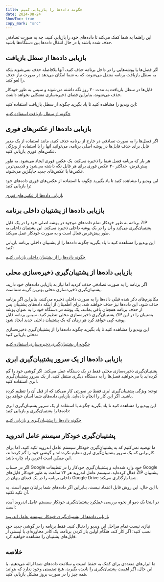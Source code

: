 ```yaml
---
title: چگونه داده‌ها را بازیابی کنیم  
date: 2024-08-24  
ShowToc: true
copy_mark: "src"
---
```


این راهنما به شما کمک می‌کند تا داده‌های خود را بازیابی کنید، چه به صورت تصادفی حذف شده باشند یا در حال انتقال داده‌ها بین دستگاه‌ها باشید.

## بازیابی داده‌ها از سطل بازیافت

اگر فصل‌ها یا پوشه‌هایی را در داخل برنامه حذف کنید، آنها بلافاصله حذف نمی‌شوند بلکه به سطل بازیافت برنامه منتقل می‌شوند، که به شما امکان می‌دهد در صورت نیاز حذف را لغو کنید.

فایل‌ها در سطل بازیافت به مدت ۳۰ روز نگه داشته می‌شوند و سپس به طور خودکار حذف می‌شوند، بنابراین فضای ذخیره‌سازی مشکلی نخواهد داشت.

این ویدیو را مشاهده کنید تا یاد بگیرید چگونه از سطل بازیافت استفاده کنید:  

[چگونه از سطل بازیافت استفاده کنیم](https://youtube.com/shorts/WUrHmY4-T30?feature=share)

## بازیابی داده‌ها از عکس‌های فوری

اگر فصل‌ها را به صورت تصادفی در خارج از برنامه حذف کنید، مانند استفاده از یک مدیر فایل برای حذف فایل‌ها در پوشه اصلی برنامه، می‌توانید آنها را با استفاده از ویژگی عکس‌های فوری بازیابی کنید.

هر بار که برنامه فصل شما را ذخیره می‌کند، یک عکس فوری ایجاد می‌شود. به طور پیش‌فرض، حداکثر ۳۰ عکس فوری برای هر فایل نگه داشته می‌شود و قدیمی‌ترین عکس‌ها با عکس‌های جدید جایگزین می‌شوند.

این ویدیو را مشاهده کنید تا یاد بگیرید چگونه با استفاده از عکس‌های فوری داده‌های خود را بازیابی کنید:  

[بازیابی داده‌ها از عکس‌های فوری](https://youtu.be/QRlzmj-Vp88)

## بازیابی داده‌ها از پشتیبان داخلی برنامه

برنامه به طور خودکار تمام داده‌های موجود در پوشه اصلی خود را در یک فایل ZIP پشتیبان‌گیری می‌کند و آن را در یک پوشه داخلی ذخیره می‌کند. این پشتیبان داخلی به طور پیش‌فرض فعال است و به صورت خودکار عمل می‌کند.

این ویدیو را مشاهده کنید تا یاد بگیرید چگونه داده‌ها را از پشتیبان داخلی برنامه بازیابی کنید:  

[چگونه داده‌ها را از پشتیبان داخلی بازیابی کنیم](https://youtube.com/shorts/GAOLcbpsCHQ?feature=share)

## بازیابی داده‌ها از پشتیبان‌گیری ذخیره‌سازی محلی

اگر برنامه را به صورت تصادفی حذف کردید اما نیاز به بازیابی داده‌های خود دارید، پشتیبان‌گیری ذخیره‌سازی محلی بهترین گزینه شماست.

مکانیزم‌های ذکر شده قبلی داده‌ها را به صورت داخلی ذخیره می‌کنند، بنابراین اگر برنامه حذف شود، این داده‌ها نیز حذف خواهند شد. برای اطمینان از اینکه داده‌های پشتیبان پس از حذف برنامه همچنان باقی بمانند، یک پوشه در دستگاه خود را به عنوان پوشه پشتیبان‌گیری ذخیره‌سازی محلی تنظیم کنید. سپس برنامه فایل ZIP پشتیبان را در این پوشه کپی خواهد کرد هر زمان که یک پشتیبان داخلی جدید ایجاد شود.

این ویدیو را مشاهده کنید تا یاد بگیرید چگونه داده‌ها را از پشتیبان‌گیری ذخیره‌سازی محلی بازیابی کنید:  

[چگونه از پشتیبان‌گیری ذخیره‌سازی استفاده کنیم](https://youtu.be/Y-M5V3OKWM8)

## بازیابی داده‌ها از یک سرور پشتیبان‌گیری ابری

پشتیبان‌گیری ذخیره‌سازی محلی فقط در یک دستگاه عمل می‌کند. اگر گوشی خود را گم کرده‌اید یا می‌خواهید فصل‌ها را به دستگاه دیگری منتقل کنید، از یک سرور پشتیبان‌گیری ابری استفاده کنید.

توجه: ویژگی پشتیبان‌گیری ابری فقط در صورتی کار می‌کند که از قبل آن را تنظیم کرده باشید. اگر این کار را انجام داده‌اید، بازیابی داده‌های شما آسان خواهد بود.

این ویدیو را مشاهده کنید تا یاد بگیرید چگونه با استفاده از یک سرور پشتیبان‌گیری ابری داده‌ها را پشتیبان‌گیری و بازیابی کنید:  

[چگونه داده‌ها را پشتیبان‌گیری و بازیابی کنیم](https://youtube.com/shorts/F2UTxySivO4)

## پشتیبان‌گیری خودکار سیستم عامل اندروید

ما توصیه نمی‌کنیم که به پشتیبان‌گیری خودکار سیستم عامل اندروید تکیه کنید، اما برای کاربرانی که یک سرور پشتیبان‌گیری ابری تنظیم نکرده‌اند و گوشی خود را گم کرده‌اند، این ممکن است آخرین راه چاره باشد.

اگر در حساب Google خود وارد شده‌اید و پشتیبان‌گیری خودکار را در تنظیمات Google فعال کرده‌اید، سیستم عامل اندروید هر ۲۴ ساعت به طور خودکار فایل‌های ZIP پشتیبان داخلی برنامه را در یک فضای پنهان در Google Drive شما بارگذاری می‌کند.

با این حال، این روش قابل اعتماد نیست، بنابراین اگر داده‌های شما برایتان مهم است، به آن تکیه نکنید.

در اینجا یک دمو از نحوه بررسی عملکرد پشتیبان‌گیری خودکار سیستم عامل اندروید آمده است:  

[بازیابی داده‌ها از پشتیبان‌گیری خودکار سیستم عامل اندروید](https://youtu.be/PMrsCCpMebk)

نیازی نیست تمام مراحل این ویدیو را دنبال کنید. فقط برنامه را در گوشی جدید خود نصب کنید؛ اگر کار کند، هنگام اولین باز کردن برنامه، یک کادر محاوره‌ای با لیستی از فایل‌های پشتیبان را مشاهده خواهید کرد.

## خلاصه

ما ابزارهای متعددی برای کمک به حفظ امنیت و سلامت داده‌های شما ارائه می‌دهیم. با این حال، اگر اهمیت پشتیبان‌گیری را نادیده بگیرید، هیچ تضمینی وجود ندارد که بتوانید همه چیز را در صورت بروز مشکل بازیابی کنید.
